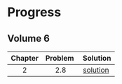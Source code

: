 # Progress

## Volume 6

| Chapter | Problem | Solution |
|:-------:|:-------:|:--------:|
| 2 | 2.8 | [solution](https://github.com/whoiscris/competitive_programming/blob/master/LEETCODE/linked-list-cycle.cpp) |
